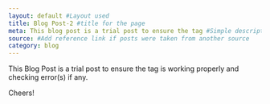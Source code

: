 ```yaml
---
layout: default #Layout used
title: Blog Post-2 #title for the page
meta: This blog post is a trial post to ensure the tag #Simple description/spoiler
source: #Add reference link if posts were taken from another source
category: blog
---
```


This Blog Post is a trial post to ensure the tag is working properly and checking error(s) if any.

Cheers!
